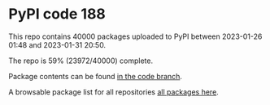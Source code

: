 # PyPI code 188

This repo contains 40000 packages uploaded to PyPI between 
2023-01-26 01:48 and 2023-01-31 20:50.

The repo is 59% (23972/40000) complete.

Package contents can be found [in the code branch](https://github.com/pypi-data/pypi-mirror-188/tree/code/packages).

A browsable package list for all repositories [all packages here](https://pypi-data.github.io/website/repositories/pypi-mirror-188).


